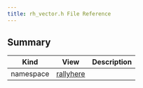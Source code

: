 ```yaml
---
title: rh_vector.h File Reference
---
```


## Summary
| Kind | View | Description |
|------|------|-------------|
|namespace|[rallyhere](/game-host-adapter/namespacerallyhere/#namespacerallyhere)||
